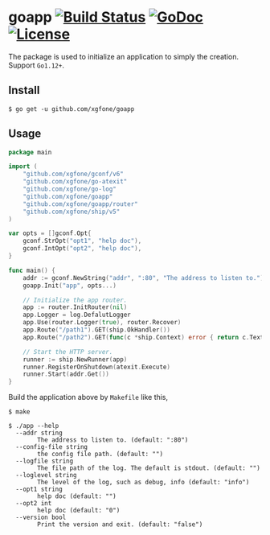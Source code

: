 # goapp [![Build Status](https://github.com/xgfone/goapp/actions/workflows/go.yml/badge.svg)](https://github.com/xgfone/goapp/actions/workflows/go.yml) [![GoDoc](https://pkg.go.dev/badge/github.com/xgfone/goapp)](https://pkg.go.dev/github.com/xgfone/goapp) [![License](https://img.shields.io/badge/License-Apache%202.0-blue.svg?style=flat-square)](https://raw.githubusercontent.com/xgfone/goapp/master/LICENSE)

The package is used to initialize an application to simply the creation. Support `Go1.12+`.

## Install
```shell
$ go get -u github.com/xgfone/goapp
```

## Usage
```go
package main

import (
	"github.com/xgfone/gconf/v6"
	"github.com/xgfone/go-atexit"
	"github.com/xgfone/go-log"
	"github.com/xgfone/goapp"
	"github.com/xgfone/goapp/router"
	"github.com/xgfone/ship/v5"
)

var opts = []gconf.Opt{
	gconf.StrOpt("opt1", "help doc"),
	gconf.IntOpt("opt2", "help doc"),
}

func main() {
	addr := gconf.NewString("addr", ":80", "The address to listen to.")
	goapp.Init("app", opts...)

	// Initialize the app router.
	app := router.InitRouter(nil)
	app.Logger = log.DefalutLogger
	app.Use(router.Logger(true), router.Recover)
	app.Route("/path1").GET(ship.OkHandler())
	app.Route("/path2").GET(func(c *ship.Context) error { return c.Text(200, "OK") })

	// Start the HTTP server.
	runner := ship.NewRunner(app)
	runner.RegisterOnShutdown(atexit.Execute)
	runner.Start(addr.Get())
}
```

Build the application above by `Makefile` like this,
```shell
$ make
```

```shell
$ ./app --help
  --addr string
        The address to listen to. (default: ":80")
  --config-file string
        the config file path. (default: "")
  --logfile string
        The file path of the log. The default is stdout. (default: "")
  --loglevel string
        The level of the log, such as debug, info (default: "info")
  --opt1 string
        help doc (default: "")
  --opt2 int
        help doc (default: "0")
  --version bool
        Print the version and exit. (default: "false")
```
